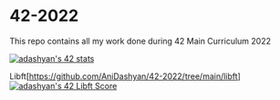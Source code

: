 # 42-2022
This repo contains all my work done during 42 Main Curriculum 2022

[![adashyan's 42 stats](https://badge42.vercel.app/api/v2/cl8pzk32b00440hl2cbyrt562/stats?cursusId=21&coalitionId=259)](https://github.com/JaeSeoKim/badge42)

Libft[https://github.com/AniDashyan/42-2022/tree/main/libft] [![adashyan's 42 Libft Score](https://badge42.vercel.app/api/v2/cl8pzk32b00440hl2cbyrt562/project/2527412)](https://github.com/JaeSeoKim/badge42)
